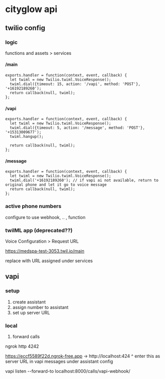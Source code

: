 # cityglow api


## twilio config

### logic

functions and assets > services

#### /main

```
exports.handler = function(context, event, callback) {
  let twiml = new Twilio.twiml.VoiceResponse();
  twiml.dial({timeout: 15, action: '/vapi', method: 'POST'}, '+16192189260');
  return callback(null, twiml);
};
```

#### /vapi

```
exports.handler = function(context, event, callback) {
  let twiml = new Twilio.twiml.VoiceResponse();
  twiml.dial({timeout: 5, action: '/message', method: 'POST'}, '+15313009677');
  twiml.hangup();

  return callback(null, twiml);
};
```

#### /message

```
exports.handler = function(context, event, callback) {
  let twiml = new Twilio.twiml.VoiceResponse();
  twiml.dial('+16192189260'); // if vapi ai not available, return to original phone and let it go to voice message
  return callback(null, twiml);
};
```

### active phone numbers

configure to use webhook, .. , function

### twilML app (deprecated??)

Voice Configuration > Request URL

https://medspa-test-3053.twil.io/main

replace with URL assigned under services


## vapi 

### setup

1. create assistant
2. assign number to assistant
3. set up server URL

### local


1. forward calls

ngrok http 4242

https://eccf5589f22d.ngrok-free.app -> http://localhost:424
^ enter this as server URL in vapi messages under assistant config


vapi listen --forward-to localhost:8000/calls/vapi-webhook/

